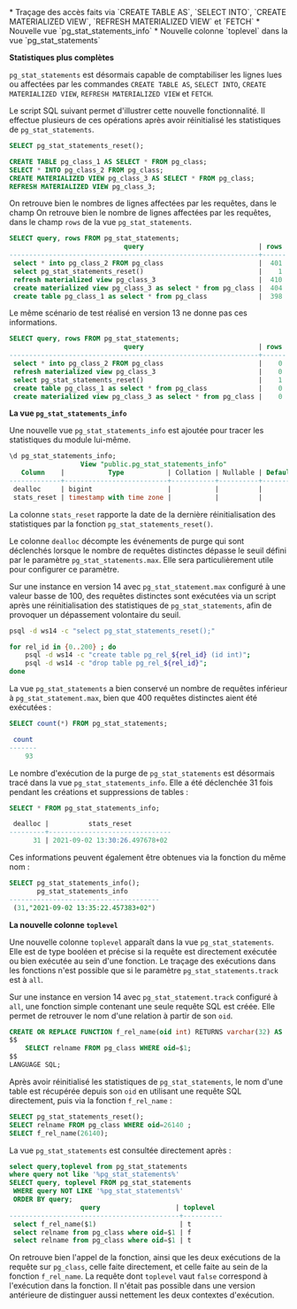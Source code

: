 <!--
Les commits sur ce sujet sont :

* https://git.postgresql.org/gitweb/?p=postgresql.git;a=commit;h=6023b7ea717ca04cf1bd53709d9c862db07eaefb
* https://git.postgresql.org/gitweb/?p=postgresql.git;a=commit;h=b62e6056a05c60ce9edf93e87e1487ae50245a04
* https://git.postgresql.org/gitweb/?p=postgresql.git;a=commit;h=9fbc3f318d039c3e1e8614c38e40843cf8fcffde
* https://git.postgresql.org/gitweb/?p=postgresql.git;a=commit;h=6b4d23feef6e334fb85af077f2857f62ab781848

Discussion

* https://gitlab.dalibo.info/formation/workshops/-/issues/130

-->

<div class="slide-content">
  * Traçage des accès faits via `CREATE TABLE AS`, `SELECT INTO`,
  `CREATE MATERIALIZED VIEW`, `REFRESH MATERIALIZED VIEW` et `FETCH`
  * Nouvelle vue `pg_stat_statements_info`
  * Nouvelle colonne `toplevel` dans la vue `pg_stat_statements`
</div>

<div class="notes">

**Statistiques plus complètes**

`pg_stat_statements` est désormais capable de comptabiliser les lignes
lues ou affectées par les commandes `CREATE TABLE AS`, `SELECT INTO`,
`CREATE MATERIALIZED VIEW`, `REFRESH MATERIALIZED VIEW` et `FETCH`.

Le script SQL suivant permet d'illustrer cette nouvelle fonctionnalité. Il
effectue plusieurs de ces opérations après avoir réinitialisé les statistiques
de `pg_stat_statements`.

```sql
SELECT pg_stat_statements_reset();

CREATE TABLE pg_class_1 AS SELECT * FROM pg_class;
SELECT * INTO pg_class_2 FROM pg_class;
CREATE MATERIALIZED VIEW pg_class_3 AS SELECT * FROM pg_class;
REFRESH MATERIALIZED VIEW pg_class_3;
```

On retrouve bien le nombres de lignes affectées par les requêtes, dans le champ
On retrouve bien le nombre de lignes affectées par les requêtes, dans le champ
`rows` de la vue `pg_stat_statements`.

```sql
SELECT query, rows FROM pg_stat_statements;
                             query                             | rows
---------------------------------------------------------------+------
 select * into pg_class_2 FROM pg_class                        |  401
 select pg_stat_statements_reset()                             |    1
 refresh materialized view pg_class_3                          |  410
 create materialized view pg_class_3 as select * from pg_class |  404
 create table pg_class_1 as select * from pg_class             |  398
```

Le même scénario de test réalisé en version 13 ne donne pas ces informations.

```sql
SELECT query, rows FROM pg_stat_statements;
                             query                             | rows
---------------------------------------------------------------+------
 select * into pg_class_2 FROM pg_class                        |    0
 refresh materialized view pg_class_3                          |    0
 select pg_stat_statements_reset()                             |    1
 create table pg_class_1 as select * from pg_class             |    0
 create materialized view pg_class_3 as select * from pg_class |    0
```

**La vue `pg_stat_statements_info`**

Une nouvelle vue `pg_stat_statements_info` est ajoutée pour tracer les
statistiques du module lui-même.

```sql
\d pg_stat_statements_info;
                  View "public.pg_stat_statements_info"
   Column    |           Type           | Collation | Nullable | Default
-------------+--------------------------+-----------+----------+---------
 dealloc     | bigint                   |           |          |
 stats_reset | timestamp with time zone |           |          |
```

La colonne `stats_reset` rapporte la date de la dernière réinitialisation des
statistiques par la fonction `pg_stat_statements_reset()`.

Le colonne `dealloc` décompte les événements de purge qui sont déclenchés
lorsque le nombre de requêtes distinctes dépasse le seuil défini par le
paramètre `pg_stat_statements.max`. Elle sera particulièrement utile pour 
configurer ce paramètre.

Sur une instance en version 14 avec `pg_stat_statement.max` configuré à une valeur
basse de 100, des requêtes distinctes sont exécutées via un script après une 
réinitialisation des statistiques de `pg_stat_statements`, afin de provoquer un
dépassement volontaire du seuil.

```bash
psql -d ws14 -c "select pg_stat_statements_reset();"

for rel_id in {0..200} ; do
    psql -d ws14 -c "create table pg_rel_${rel_id} (id int)";
    psql -d ws14 -c "drop table pg_rel_${rel_id}";
done
```

La vue `pg_stat_statements` a bien conservé un nombre de requêtes 
inférieur à `pg_stat_statement.max`, bien que 400 requêtes distinctes aient
été exécutées :

```sql
SELECT count(*) FROM pg_stat_statements;

 count 
-------
    93
```

Le nombre d'exécution de la purge de `pg_stat_statements` est désormais
tracé dans la vue `pg_stat_statements_info`. Elle a été déclenchée 31 fois 
pendant les créations et suppressions de tables :

```sql
SELECT * FROM pg_stat_statements_info;

 dealloc |          stats_reset          
---------+-------------------------------
      31 | 2021-09-02 13:30:26.497678+02
```

Ces informations peuvent également être obtenues via la fonction du même nom :

```sql
SELECT pg_stat_statements_info();
       pg_stat_statements_info        
--------------------------------------
 (31,"2021-09-02 13:35:22.457383+02")
```

**La nouvelle colonne `toplevel`**

Une nouvelle colonne `toplevel` apparaît dans la vue `pg_stat_statements`. Elle
est de type booléen et précise si la requête est directement exécutée ou bien 
exécutée au sein d'une fonction. Le traçage des exécutions dans les fonctions
n'est possible que si le paramètre `pg_stat_statements.track` est à `all`.

Sur une instance en version 14 avec `pg_stat_statement.track` configuré à `all`,
une fonction simple contenant une seule requête SQL est créée. Elle permet de
retrouver le nom d'une relation à partir de son `oid`.

```sql
CREATE OR REPLACE FUNCTION f_rel_name(oid int) RETURNS varchar(32) AS 
$$
    SELECT relname FROM pg_class WHERE oid=$1;
$$ 
LANGUAGE SQL;
```
Après avoir réinitialisé les statistiques de `pg_stat_statements`, le nom d'une 
table est récupérée depuis son `oid` en utilisant une requête SQL directement, 
puis via la fonction `f_rel_name` :

```sql
SELECT pg_stat_statements_reset();
SELECT relname FROM pg_class WHERE oid=26140 ;
SELECT f_rel_name(26140);
```

La vue `pg_stat_statements` est consultée directement après :

```sql
select query,toplevel from pg_stat_statements
where query not like '%pg_stat_statements%'
SELECT query, toplevel FROM pg_stat_statements
 WHERE query NOT LIKE '%pg_stat_statements%'
 ORDER BY query;
                  query                   | toplevel 
-------------------------------------------+----------
 select f_rel_name($1)                     | t
 select relname from pg_class where oid=$1 | f
 select relname from pg_class where oid=$1 | t
```

On retrouve bien l'appel de la fonction, ainsi que les deux exécutions de la 
requête sur `pg_class`, celle faite directement, et celle faite au sein de la 
fonction `f_rel_name`. La requête dont `toplevel` vaut `false` correspond
à l'exécution dans la fonction. Il n'était pas possible dans une version
antérieure de distinguer aussi nettement les deux contextes d'exécution.

</div>
